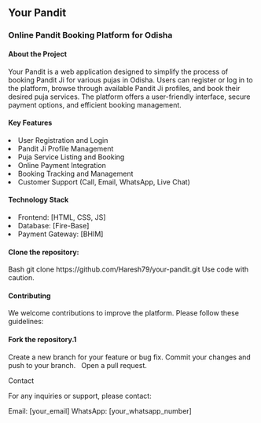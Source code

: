 <h2>Your Pandit</h2>
<h3>Online Pandit Booking Platform for Odisha</h3>
<a href=""></a>
<h4>About the Project</h4>

Your Pandit is a web application designed to simplify the process of booking Pandit Ji for various pujas in Odisha. Users can register or log in to the platform, browse through available Pandit Ji profiles, and book their desired puja services. The platform offers a user-friendly interface, secure payment options, and efficient booking management.

<h4>Key Features</h4>

<li>User Registration and Login</li>
<li>Pandit Ji Profile Management</li>
<li>Puja Service Listing and Booking</li>
<li>Online Payment Integration</li>
<li>Booking Tracking and Management</li>
<li>Customer Support (Call, Email, WhatsApp, Live Chat)</li>
  
<h4>Technology Stack</h4>

<li>Frontend: [HTML, CSS, JS]</li>
<li>Database: [Fire-Base]</li>
<li>Payment Gateway: [BHIM]</li>

<h4>Clone the repository:</h4>
Bash
git clone https://github.com/Haresh79/your-pandit.git
Use code with caution.  

<h4>Contributing</h4>

We welcome contributions to improve the platform. Please follow these guidelines:

<h4>Fork the repository.1</h4>
Create a new branch for your feature or bug fix.
Commit your changes and push to your branch.   
Open a pull request.

Contact

For any inquiries or support, please contact:

Email: [your_email]
WhatsApp: [your_whatsapp_number]
